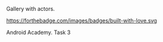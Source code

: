 Gallery with actors. 

https://forthebadge.com/images/badges/built-with-love.svg

Android Academy. Task 3
